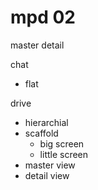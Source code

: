 # mpd 02

master detail

chat
- flat

drive
- hierarchial
- scaffold
	- big screen
	- little screen
- master view
- detail view

